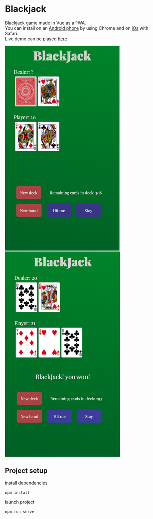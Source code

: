 # Blackjack

Blackjack game made in Vue as a PWA.  
You can install on an [Android phone](https://support.google.com/chrome/answer/9658361?co=GENIE.Platform%3DAndroid&hl=en) by using Chrome and on [iOs](https://superpwa.com/doc/test-pwa-ios-devices/) with Safari.  
Live demo can be played [here](https://aroux-blackjack.netlify.app/)

![Screenshot](./public/img/blackjack.png)
![Screenshot](./public/img/blackjack-won.png)

## Project setup

install dependencies

```
npm install
```

launch project

```
npm run serve
```
